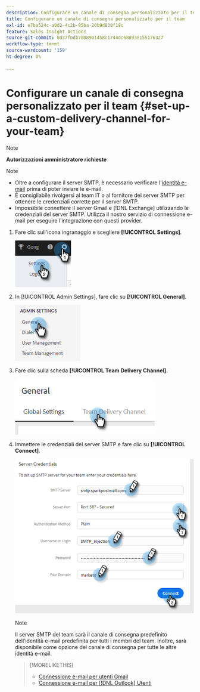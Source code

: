 ```yaml
---
description: Configurare un canale di consegna personalizzato per il team - Documentazione di Marketo - Documentazione del prodotto
title: Configurare un canale di consegna personalizzato per il team
exl-id: e7ba524c-a0d2-4c2b-95ba-20b9d830f18c
feature: Sales Insight Actions
source-git-commit: 0d37fbdb7d08901458c1744dc68893e155176327
workflow-type: tm+mt
source-wordcount: '159'
ht-degree: 0%

---
```


# Configurare un canale di consegna personalizzato per il team {#set-up-a-custom-delivery-channel-for-your-team}

>[!NOTE]
>
>**Autorizzazioni amministratore richieste**

>[!NOTE]
>
>* Oltre a configurare il server SMTP, è necessario verificare l&#39;[identità e-mail](/help/marketo/product-docs/marketo-sales-insight/actions/getting-started/email-settings/verify-your-email.md) prima di poter inviare le e-mail.
>* È consigliabile rivolgersi al team IT o al fornitore del server SMTP per ottenere le credenziali corrette per il server SMTP.
>* Impossibile connettere il server Gmail e [!DNL Exchange] utilizzando le credenziali del server SMTP. Utilizza il nostro servizio di connessione e-mail per eseguire l’integrazione con questi provider.

1. Fare clic sull&#39;icona ingranaggio e scegliere **[!UICONTROL Settings]**.

   ![](assets/set-up-a-custom-delivery-channel-for-your-team-1.png)

1. In [!UICONTROL Admin Settings], fare clic su **[!UICONTROL General]**.

   ![](assets/set-up-a-custom-delivery-channel-for-your-team-2.png)

1. Fare clic sulla scheda **[!UICONTROL Team Delivery Channel]**.

   ![](assets/set-up-a-custom-delivery-channel-for-your-team-3.png)

1. Immettere le credenziali del server SMTP e fare clic su **[!UICONTROL Connect]**.

   ![](assets/set-up-a-custom-delivery-channel-for-your-team-4.png)

   >[!NOTE]
   >
   >Il server SMTP del team sarà il canale di consegna predefinito dell’identità e-mail predefinita per tutti i membri del team. Inoltre, sarà disponibile come opzione del canale di consegna per tutte le altre identità e-mail.

   >[!MORELIKETHIS]
   >
   >* [Connessione e-mail per utenti Gmail](/help/marketo/product-docs/marketo-sales-connect/email-plugins/gmail/email-connection-for-gmail-users.md)
   >* [Connessione e-mail per [!DNL Outlook] Utenti](/help/marketo/product-docs/marketo-sales-connect/email-plugins/msc-for-outlook/email-connection-for-outlook-users.md)
